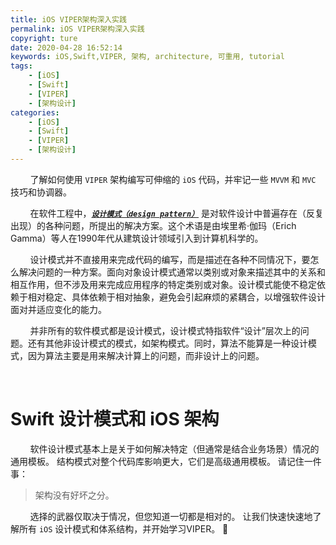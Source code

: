 ```yaml
---
title: iOS VIPER架构深入实践
permalink: iOS VIPER架构深入实践
copyright: ture
date: 2020-04-28 16:52:14
keywords: iOS,Swift,VIPER, 架构, architecture, 可重用, tutorial
tags:
    - [iOS]
    - [Swift]
    - [VIPER]
    - [架构设计]
categories:
    - [iOS]
    - [Swift]
    - [VIPER]
    - [架构设计]
---
```


&nbsp;&nbsp;&nbsp;&nbsp;&nbsp;&nbsp;&nbsp;&nbsp;了解如何使用 ```VIPER``` 架构编写可伸缩的 ```iOS``` 代码，并牢记一些 ```MVVM``` 和 ```MVC``` 技巧和协调器。

&nbsp;&nbsp;&nbsp;&nbsp;&nbsp;&nbsp;&nbsp;&nbsp;在软件工程中，[***```设计模式（design pattern）```***](https://zh.wikipedia.org/wiki/%E8%AE%BE%E8%AE%A1%E6%A8%A1%E5%BC%8F_(%E8%AE%A1%E7%AE%97%E6%9C%BA) "") 是对软件设计中普遍存在（反复出现）的各种问题，所提出的解决方案。这个术语是由埃里希·伽玛（Erich Gamma）等人在1990年代从建筑设计领域引入到计算机科学的。

&nbsp;&nbsp;&nbsp;&nbsp;&nbsp;&nbsp;&nbsp;&nbsp;设计模式并不直接用来完成代码的编写，而是描述在各种不同情况下，要怎么解决问题的一种方案。面向对象设计模式通常以类别或对象来描述其中的关系和相互作用，但不涉及用来完成应用程序的特定类别或对象。设计模式能使不稳定依赖于相对稳定、具体依赖于相对抽象，避免会引起麻烦的紧耦合，以增强软件设计面对并适应变化的能力。

&nbsp;&nbsp;&nbsp;&nbsp;&nbsp;&nbsp;&nbsp;&nbsp;并非所有的软件模式都是设计模式，设计模式特指软件“设计”层次上的问题。还有其他非设计模式的模式，如架构模式。同时，算法不能算是一种设计模式，因为算法主要是用来解决计算上的问题，而非设计上的问题。

</br>

# **Swift 设计模式和 iOS 架构**

&nbsp;&nbsp;&nbsp;&nbsp;&nbsp;&nbsp;&nbsp;&nbsp;软件设计模式基本上是关于如何解决特定（但通常是结合业务场景）情况的通用模板。 结构模式对整个代码库影响更大，它们是高级通用模板。 请记住一件事：
> 架构没有好坏之分。

&nbsp;&nbsp;&nbsp;&nbsp;&nbsp;&nbsp;&nbsp;&nbsp;选择的武器仅取决于情况，但您知道一切都是相对的。 让我们快速快速地了解所有 ```iOS``` 设计模式和体系结构，并开始学习VIPER。 🐍